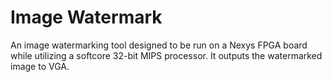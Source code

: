 # Image Watermark
An image watermarking tool designed to be run on a Nexys FPGA board while utilizing a softcore 32-bit MIPS processor. It outputs the watermarked image to VGA.
